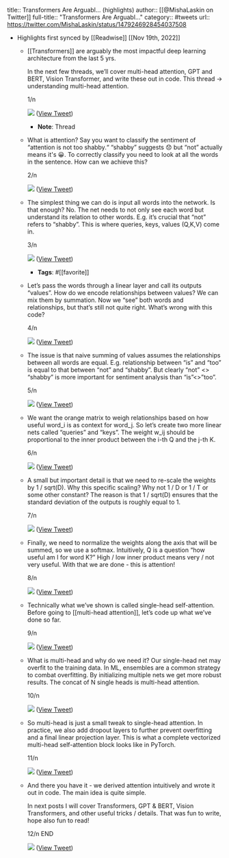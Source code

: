 title:: Transformers Are Arguabl... (highlights)
author:: [[@MishaLaskin on Twitter]]
full-title:: "Transformers Are Arguabl..."
category:: #tweets
url:: https://twitter.com/MishaLaskin/status/1479246928454037508

- Highlights first synced by [[Readwise]] [[Nov 19th, 2022]]
	- [[Transformers]] are arguably the most impactful deep learning architecture from the last 5 yrs.
	  
	  In the next few threads, we’ll cover multi-head attention, GPT and BERT, Vision Transformer, and write these out in code. This thread → understanding multi-head attention.
	  
	  1/n 
	  
	  ![](https://pbs.twimg.com/media/FIdNoFAXIAgrQ8V.jpg) ([View Tweet](https://twitter.com/MishaLaskin/status/1479246928454037508))
		- **Note**: Thread
	- What is attention? Say you want to classify the sentiment of “attention is not too shabby.“ “shabby” suggests 😞 but “not” actually means it's 😀. To correctly classify you need to look at all the words in the sentence. How can we achieve this?
	  
	  2/n 
	  
	  ![](https://pbs.twimg.com/media/FIdNxoSXIAIr_IB.jpg) ([View Tweet](https://twitter.com/MishaLaskin/status/1479246932258217986))
	- The simplest thing we can do is input all words into the network. Is that enough? No. The net needs to not only see each word but understand its relation to other words. E.g. it’s crucial that “not” refers to “shabby”. This is where queries, keys, values (Q,K,V) come in.
	  
	  3/n 
	  
	  ![](https://pbs.twimg.com/media/FIdN2jOWYAACoe6.jpg) ([View Tweet](https://twitter.com/MishaLaskin/status/1479246936700030976))
		- **Tags**: #[[favorite]]
	- Let’s pass the words through a linear layer and call its outputs “values”. How do we encode relationships between values? We can mix them by summation. Now we “see” both words and relationships, but that’s still not quite right. What’s wrong with this code?
	  
	  4/n 
	  
	  ![](https://pbs.twimg.com/media/FIdOE0WXMAEHI6U.jpg) ([View Tweet](https://twitter.com/MishaLaskin/status/1479246940487528450))
	- The issue is that naive summing of values assumes the relationships between all words are equal. E.g. relationship between “is” and “too” is equal to that between “not” and “shabby”. But clearly “not” <> “shabby” is more important for sentiment analysis than “is”<>”too”.
	  
	  5/n 
	  
	  ![](https://pbs.twimg.com/media/FIdOLhfX0AAjdnQ.jpg) ([View Tweet](https://twitter.com/MishaLaskin/status/1479246944329515014))
	- We want the orange matrix to weigh relationships based on how useful word_i is as context for word_j. So let’s create two more linear nets called “queries” and “keys”. The weight w_ij should be proportional to the inner product between the i-th Q and the j-th K.
	  
	  6/n 
	  
	  ![](https://pbs.twimg.com/media/FIdORL-WUAE0Y8-.jpg) ([View Tweet](https://twitter.com/MishaLaskin/status/1479246948637057027))
	- A small but important detail is that we need to re-scale the weights by 1 / sqrt(D). Why this specific scaling? Why not 1 / D or 1 / T or some other constant? The reason is that 1 / sqrt(D) ensures that the standard deviation of the outputs is roughly equal to 1. 
	  
	  7/n 
	  
	  ![](https://pbs.twimg.com/media/FIdOWHYXEAIHLxs.jpg) ([View Tweet](https://twitter.com/MishaLaskin/status/1479246952911065088))
	- Finally, we need to normalize the weights along the axis that will be summed, so we use a softmax. Intuitively, Q is a question “how useful am I for word K?” High / low inner product means very / not very useful. With that we are done - this is attention! 
	  
	  8/n 
	  
	  ![](https://pbs.twimg.com/media/FIdOjHAXMAMeYYe.jpg) ([View Tweet](https://twitter.com/MishaLaskin/status/1479246957285683200))
	- Technically what we’ve shown is called single-head self-attention. Before going to [[multi-head attention]], let’s code up what we’ve done so far. 
	  
	  9/n 
	  
	  ![](https://pbs.twimg.com/media/FIdVOOiWUAAodei.jpg) ([View Tweet](https://twitter.com/MishaLaskin/status/1479246961362485250))
	- What is multi-head and why do we need it? Our single-head net may overfit to the training data. In ML, ensembles are a common strategy to combat overfitting. By initializing multiple nets we get more robust results. The concat of N single heads is multi-head attention.
	  
	  10/n 
	  
	  ![](https://pbs.twimg.com/media/FIdQZ6wWQAUdpnA.jpg) ([View Tweet](https://twitter.com/MishaLaskin/status/1479246965560983556))
	- So multi-head is just a small tweak to single-head attention. In practice, we also add dropout layers to further prevent overfitting and a final linear projection layer. This is what a complete vectorized multi-head self-attention block looks like in PyTorch. 
	  
	  11/n 
	  
	  ![](https://pbs.twimg.com/media/FIdTTy6XsAMdZf6.jpg) ([View Tweet](https://twitter.com/MishaLaskin/status/1479246970007007234))
	- And there you have it - we derived attention intuitively and wrote it out in code. The main idea is quite simple. 
	  
	  In next posts I will cover Transformers, GPT & BERT, Vision Transformers, and other useful tricks / details. That was fun to write, hope also fun to read!
	  
	  12/n END 
	  
	  ![](https://pbs.twimg.com/media/FIdRN7KXwAEdhD2.jpg) ([View Tweet](https://twitter.com/MishaLaskin/status/1479246973907709952))
